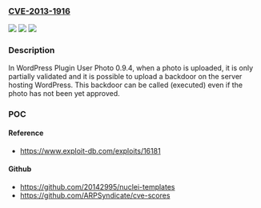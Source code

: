 ### [CVE-2013-1916](https://cve.mitre.org/cgi-bin/cvename.cgi?name=CVE-2013-1916)
![](https://img.shields.io/static/v1?label=Product&message=WordPress%20Plugin%20User%20Photo&color=blue)
![](https://img.shields.io/static/v1?label=Version&message=n%2Fa&color=blue)
![](https://img.shields.io/static/v1?label=Vulnerability&message=CWE-434&color=brighgreen)

### Description

In WordPress Plugin User Photo 0.9.4, when a photo is uploaded, it is only partially validated and it is possible to upload a backdoor on the server hosting WordPress. This backdoor can be called (executed) even if the photo has not been yet approved.

### POC

#### Reference
- https://www.exploit-db.com/exploits/16181

#### Github
- https://github.com/20142995/nuclei-templates
- https://github.com/ARPSyndicate/cve-scores

